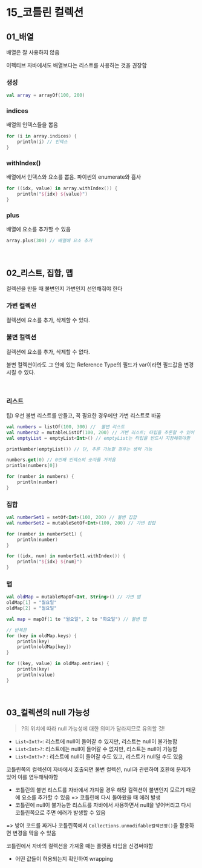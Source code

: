 # 15_코틀린 컬렉션

## 01_배열

배열은 잘 사용하지 않음

이펙티브 자바에서도 배열보다는 리스트를 사용하는 것을 권장함

### 생성

```kotlin
val array = arrayOf(100, 200)
```

### indices

배열의 인덱스들을 뽑음

```kotlin
for (i in array.indices) {
    println(i) // 인덱스
}
```

### withIndex()

 배열에서 인덱스와 요소를 뽑음. 파이썬의 enumerate와 흡사

```kotlin
for ((idx, value) in array.withIndex()) {
    println("${idx} ${value}")
}
```

### plus

배열에 요소를 추가할 수 있음

```kotlin
array.plus(300) // 배열에 요소 추가
```

<br>

## 02_리스트, 집합, 맵

컬렉션을 만들 때 불변인지 가변인지 선언해줘야 한다

### 가변 컬렉션

컬렉션에  요소를 추가, 삭제할 수 있다.

### 불변 컬렉션

컬렉션에 요소를 추가, 삭제할 수 없다.

불변 컬렉션이라도 그 안에 있는 Reference Type의 필드가 var이라면 필드값을 변경시킬 수 있다.

<br>

### 리스트

팁) 우선 불변 리스트를 만들고, 꼭 필요한 경우에만 가변 리스트로 바꿈

```kotlin
val numbers = listOf(100, 300) //  불변 리스트
val numbers2 = mutableListOf(100, 200) // 가변 리스트; 타입을 추론할 수 있어 생략 가능
val emptyList = emptyList<Int>() // emptyList는 타입을 반드시 지정해줘야함

printNumber(emptyList()) // 단, 추론 가능할 경우는 생략 가능

numbers.get(0) // 0번째 인덱스의 숫자를 가져옴
println(numbers[0])

for (number in numbers) {
    println(number)
}
```



### 집합

```kotlin
val numberSet1 = setOf<Int>(100, 200) // 불변 집합
val numberSet2 = mutableSetOf<Int>(100, 200) // 가변 집합

for (number in numberSet1) {
    println(number)
}

for ((idx, num) in numberSet1.withIndex()) {
    println("${idx} ${num}")
}
```



### 맵

```kotlin
val oldMap = mutableMapOf<Int, String>() // 가변 맵
oldMap[1] = "월요일"
oldMap[2] = "월요일"

val map = mapOf(1 to "월요일", 2 to "화요일") // 불변 맵

// 반복문
for (key in oldMap.keys) {
    println(key)
    println(oldMap[key])
}

for ((key, value) in oldMap.entries) {
    println(key)
    println(value)
}
```



<br>

## 03_컬렉션의 null 가능성

> ?의 위치에 따라  null 가능성에 대한 의미가 달라지므로 유의할 것!

- `List<Int?>`: 리스트에 null이 들어갈 수 있지만, 리스트는 null이 불가능함
- `List<Int>?`: 리스트에는 null이 들어갈 수 없지만, 리스트는 null이 가능함
- `List<Int?>?` : 리스트에 null이 들어갈 수도 있고, 리스트가 null일 수도 있음

코틀린쪽의 컬렉션이 자바에서 호출되면 불변 컬렉션, null과 관련하여 호환에 문제가 있어 이를 염두해둬야함

- 코틀린의 불변 리스트를 자바에서 가져올 경우 해당 컬렉션이 불변인지 모르기 때문에 요소를 추가할 수 있음 => 코틀린에 다시 돌아왔을 때 에러 발생
- 코틀린에 null이 불가능한 리스트를 자바에서 사용하면서 null을 넣어버리고 다시 코틀린쪽으로 주면 에러가 발생할 수 있음

=> 방어 코드를 짜거나 코틀린쪽에서 `Collections.unmodifable컬렉션명()`을 활용하면 변경을 막을 수 있음

코틀린에서 자바의 컬렉션을 가져올 때는 플랫폼 타입을 신경써야함

- 어떤 값들이 허용되는지 확인하여 wrapping





<br>